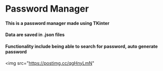 # Password Manager
#### This is a password manager made using TKinter
#### Data are saved in .json files
#### Functionality include being able to search for password, auto generate password

<img src="https://postimg.cc/qgHnyLmN" 
